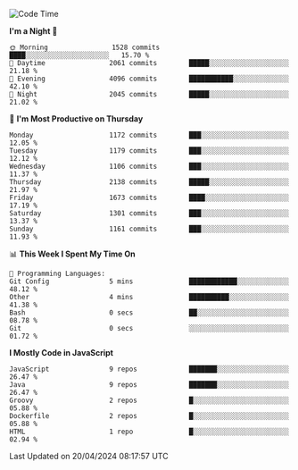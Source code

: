 <!--START_SECTION:waka-->
![Code Time](http://img.shields.io/badge/Code%20Time-1%2C323%20hrs%2030%20mins-blue)

**I'm a Night 🦉** 

```text
🌞 Morning                1528 commits        ████░░░░░░░░░░░░░░░░░░░░░   15.70 % 
🌆 Daytime                2061 commits        █████░░░░░░░░░░░░░░░░░░░░   21.18 % 
🌃 Evening                4096 commits        ███████████░░░░░░░░░░░░░░   42.10 % 
🌙 Night                  2045 commits        █████░░░░░░░░░░░░░░░░░░░░   21.02 % 
```
📅 **I'm Most Productive on Thursday** 

```text
Monday                   1172 commits        ███░░░░░░░░░░░░░░░░░░░░░░   12.05 % 
Tuesday                  1179 commits        ███░░░░░░░░░░░░░░░░░░░░░░   12.12 % 
Wednesday                1106 commits        ███░░░░░░░░░░░░░░░░░░░░░░   11.37 % 
Thursday                 2138 commits        █████░░░░░░░░░░░░░░░░░░░░   21.97 % 
Friday                   1673 commits        ████░░░░░░░░░░░░░░░░░░░░░   17.19 % 
Saturday                 1301 commits        ███░░░░░░░░░░░░░░░░░░░░░░   13.37 % 
Sunday                   1161 commits        ███░░░░░░░░░░░░░░░░░░░░░░   11.93 % 
```


📊 **This Week I Spent My Time On** 

```text
💬 Programming Languages: 
Git Config               5 mins              ████████████░░░░░░░░░░░░░   48.12 % 
Other                    4 mins              ██████████░░░░░░░░░░░░░░░   41.38 % 
Bash                     0 secs              ██░░░░░░░░░░░░░░░░░░░░░░░   08.78 % 
Git                      0 secs              ░░░░░░░░░░░░░░░░░░░░░░░░░   01.72 % 
```

**I Mostly Code in JavaScript** 

```text
JavaScript               9 repos             ███████░░░░░░░░░░░░░░░░░░   26.47 % 
Java                     9 repos             ███████░░░░░░░░░░░░░░░░░░   26.47 % 
Groovy                   2 repos             █░░░░░░░░░░░░░░░░░░░░░░░░   05.88 % 
Dockerfile               2 repos             █░░░░░░░░░░░░░░░░░░░░░░░░   05.88 % 
HTML                     1 repo              █░░░░░░░░░░░░░░░░░░░░░░░░   02.94 % 
```




 Last Updated on 20/04/2024 08:17:57 UTC
<!--END_SECTION:waka-->
